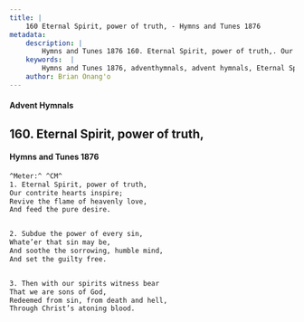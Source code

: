 ```yaml
---
title: |
    160 Eternal Spirit, power of truth, - Hymns and Tunes 1876
metadata:
    description: |
        Hymns and Tunes 1876 160. Eternal Spirit, power of truth,. Our contrite hearts inspire; Revive the flame of heavenly love, And feed the pure desire. 
    keywords:  |
        Hymns and Tunes 1876, adventhymnals, advent hymnals, Eternal Spirit, power of truth,, Our contrite hearts inspire;, 
    author: Brian Onang'o
---
```


#### Advent Hymnals
## 160. Eternal Spirit, power of truth,
####  Hymns and Tunes 1876

```txt
^Meter:^ ^CM^
1. Eternal Spirit, power of truth,
Our contrite hearts inspire;
Revive the flame of heavenly love,
And feed the pure desire.


2. Subdue the power of every sin,
Whate’er that sin may be,
And soothe the sorrowing, humble mind,
And set the guilty free.


3. Then with our spirits witness bear
That we are sons of God,
Redeemed from sin, from death and hell,
Through Christ’s atoning blood.
```